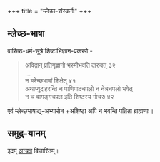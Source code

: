 +++
title = "म्लेच्छ-संस्कर्गः"
+++

## म्लेच्छ-भाषा
वासिष्ठ-धर्म-सूत्रे शिष्टाभिज्ञान-प्रकरणे -

>  अविद्वान् प्रतिगृह्णानो भस्मीभवति दारुवत् ३२  
…  
न म्लेच्छभाषां शिक्षेत् ४१  
अथाप्युदाहरन्ति न पाणिपादचपलो न नेत्रचपलो भवेत्  
न च वागङ्गचपल इति शिष्टस्य गोचरः ४२

एवं म्लेच्छभाषाद्य्-अभ्यासेन +अशिष्टा अपि न भवन्ति पतिता ब्राह्मणाः। 

## समुद्र-यानम्
इदम् [अन्यत्र](../seas) विचारितम्। 